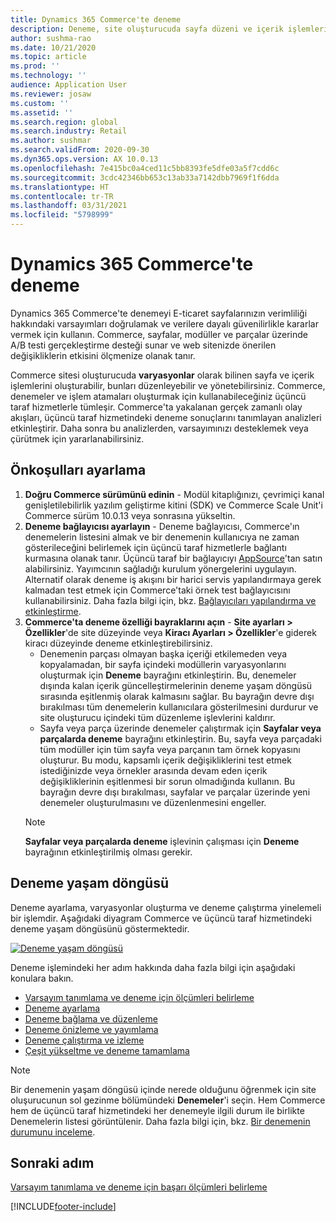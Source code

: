 ```yaml
---
title: Dynamics 365 Commerce'te deneme
description: Deneme, site oluşturucuda sayfa düzeni ve içerik işlemleri oluşturma, düzenleme ve yönetmeyi sağlar. Uçtan uca deneme desteği e-ticaret sayfaları ve bir sayfadaki varlıklar için sağlanır.
author: sushma-rao
ms.date: 10/21/2020
ms.topic: article
ms.prod: ''
ms.technology: ''
audience: Application User
ms.reviewer: josaw
ms.custom: ''
ms.assetid: ''
ms.search.region: global
ms.search.industry: Retail
ms.author: sushmar
ms.search.validFrom: 2020-09-30
ms.dyn365.ops.version: AX 10.0.13
ms.openlocfilehash: 7e415bc0a4ced11c5bb8393fe5dfe03a5f7cdd6c
ms.sourcegitcommit: 3cdc42346bb653c13ab33a7142dbb7969f1f6dda
ms.translationtype: HT
ms.contentlocale: tr-TR
ms.lasthandoff: 03/31/2021
ms.locfileid: "5798999"
---
```

# <a name="experimentation-in-dynamics-365-commerce"></a>Dynamics 365 Commerce'te deneme
Dynamics 365 Commerce'te denemeyi E-ticaret sayfalarınızın verimliliği hakkındaki varsayımları doğrulamak ve verilere dayalı güvenilirlikle kararlar vermek için kullanın. Commerce, sayfalar, modüller ve parçalar üzerinde A/B testi gerçekleştirme desteği sunar ve web sitenizde önerilen değişikliklerin etkisini ölçmenize olanak tanır.

Commerce sitesi oluşturucuda **varyasyonlar** olarak bilinen sayfa ve içerik işlemlerini oluşturabilir, bunları düzenleyebilir ve yönetebilirsiniz. Commerce, denemeler ve işlem atamaları oluşturmak için kullanabileceğiniz üçüncü taraf hizmetlerle tümleşir. Commerce'ta yakalanan gerçek zamanlı olay akışları, üçüncü taraf hizmetindeki deneme sonuçlarını tanımlayan analizleri etkinleştirir. Daha sonra bu analizlerden, varsayımınızı desteklemek veya çürütmek için yararlanabilirsiniz.

## <a name="set-up-prerequisites"></a>Önkoşulları ayarlama
1. **Doğru Commerce sürümünü edinin** - Modül kitaplığınızı, çevrimiçi kanal genişletilebilirlik yazılım geliştirme kitini (SDK) ve Commerce Scale Unit'i Commerce sürüm 10.0.13 veya sonrasına yükseltin.
1. **Deneme bağlayıcısı ayarlayın** - Deneme bağlayıcısı, Commerce'ın denemelerin listesini almak ve bir denemenin kullanıcıya ne zaman gösterileceğini belirlemek için üçüncü taraf hizmetlerle bağlantı kurmasına olanak tanır. Üçüncü taraf bir bağlayıcıyı [AppSource](https://appsource.microsoft.com)'tan satın alabilirsiniz. Yayımcının sağladığı kurulum yönergelerini uygulayın. Alternatif olarak deneme iş akışını bir harici servis yapılandırmaya gerek kalmadan test etmek için Commerce'taki örnek test bağlayıcısını kullanabilirsiniz. Daha fazla bilgi için, bkz. [Bağlayıcıları yapılandırma ve etkinleştirme](e-commerce-extensibility/connectors.md). 
1. **Commerce'ta deneme özelliği bayraklarını açın** - **Site ayarları > Özellikler**'de site düzeyinde veya **Kiracı Ayarları > Özellikler**'e giderek kiracı düzeyinde deneme etkinleştirebilirsiniz.
    - Denemenin parçası olmayan başka içeriği etkilemeden veya kopyalamadan, bir sayfa içindeki modüllerin varyasyonlarını oluşturmak için **Deneme** bayrağını etkinleştirin. Bu, denemeler dışında kalan içerik güncelleştirmelerinin deneme yaşam döngüsü sırasında eşitlenmiş olarak kalmasını sağlar. Bu bayrağın devre dışı bırakılması tüm denemelerin kullanıcılara gösterilmesini durdurur ve site oluşturucu içindeki tüm düzenleme işlevlerini kaldırır.
    - Sayfa veya parça üzerinde denemeler çalıştırmak için **Sayfalar veya parçalarda deneme** bayrağını etkinleştirin. Bu, sayfa veya parçadaki tüm modüller için tüm sayfa veya parçanın tam örnek kopyasını oluşturur. Bu modu, kapsamlı içerik değişikliklerini test etmek istediğinizde veya örnekler arasında devam eden içerik değişikliklerinin eşitlenmesi bir sorun olmadığında kullanın. Bu bayrağın devre dışı bırakılması, sayfalar ve parçalar üzerinde yeni denemeler oluşturulmasını ve düzenlenmesini engeller.
    > [!NOTE]
    > **Sayfalar veya parçalarda deneme** işlevinin çalışması için **Deneme** bayrağının etkinleştirilmiş olması gerekir.
    
## <a name="experimentation-lifecycle"></a>Deneme yaşam döngüsü
Deneme ayarlama, varyasyonlar oluşturma ve deneme çalıştırma yinelemeli bir işlemdir. Aşağıdaki diyagram Commerce ve üçüncü taraf hizmetindeki deneme yaşam döngüsünü göstermektedir. 

[ ![Deneme yaşam döngüsü](./media/experimentation_lifecycle.svg) ](./media/experimentation_lifecycle.svg#lightbox)

Deneme işlemindeki her adım hakkında daha fazla bilgi için aşağıdaki konulara bakın.
- [Varsayım tanımlama ve deneme için ölçümleri belirleme](experimentation-identify.md)
- [Deneme ayarlama](experimentation-setup.md)
- [Deneme bağlama ve düzenleme](experimentation-connect-edit.md)
- [Deneme önizleme ve yayımlama](experimentation-preview-publish.md)
- [Deneme çalıştırma ve izleme](experimentation-run-monitor.md)
- [Çeşit yükseltme ve deneme tamamlama](experimentation-review-complete.md)

> [!NOTE]
> Bir denemenin yaşam döngüsü içinde nerede olduğunu öğrenmek için site oluşurucunun sol gezinme bölümündeki **Denemeler**'i seçin. Hem Commerce hem de üçüncü taraf hizmetindeki her denemeyle ilgili durum ile birlikte Denemelerin listesi görüntülenir. Daha fazla bilgi için, bkz. [Bir denemenin durumunu inceleme](experimentation-status.md).

## <a name="next-step"></a>Sonraki adım
[Varsayım tanımlama ve deneme için başarı ölçümleri belirleme](experimentation-identify.md) 


[!INCLUDE[footer-include](../includes/footer-banner.md)]